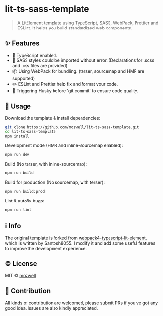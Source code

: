 # lit-ts-sass-template

> A LitElement template using TypeScript, SASS, WebPack, Prettier and ESLint. It helps you build standardized web components.

## ✨ Features

- 👕 TypeScript enabled.
- 💅 SASS styles could be imported without error. (Declarations for .scss and .css files are provided)
- 📦 Using WebPack for bundling. (terser, sourcemap and HMR are supported)
- ✏️ ESLint and Prettier help fix and format your code.
- 🐶 Triggering Husky before 'git commit' to ensure code quality.

## 🔨 Usage

Download the template & install dependencies:

```bash
git clone https://github.com/mozwell/lit-ts-sass-template.git
cd lit-ts-sass-template
npm install
```

Development mode (HMR and inline-sourcemap enabled):

```bash
npm run dev
```

Build (No terser, with inline-sourcemap):

```bash
npm run build
```

Build for production (No sourcemap, with terser):

```bash
npm run build:prod
```

Lint & autofix bugs:

```bash
npm run lint
```

## ℹ️ Info

The original template is forked from [webpack4-typescript-lit-element](https://github.com/Santosh8055/webpack4-typescript-lit-element), which is written by Santosh8055. I modify it and add some useful features to improve the development experience.

## ©️ License

MIT © [mozwell](https://github.com/mozwell)

## 🙏 Contribution

All kinds of contribution are welcomed, please submit PRs if you've got any good idea. Issues are also kindly appreciated.
